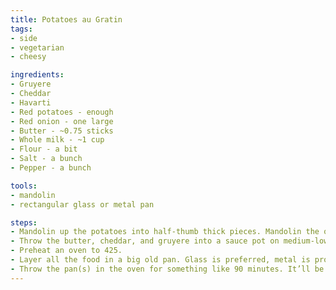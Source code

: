 ```yaml
---
title: Potatoes au Gratin
tags:
- side
- vegetarian
- cheesy

ingredients:
- Gruyere
- Cheddar
- Havarti
- Red potatoes - enough
- Red onion - one large
- Butter - ~0.75 sticks
- Whole milk - ~1 cup
- Flour - a bit
- Salt - a bunch
- Pepper - a bunch

tools:
- mandolin
- rectangular glass or metal pan

steps:
- Mandolin up the potatoes into half-thumb thick pieces. Mandolin the onion into thinner than that pieces.
- Throw the butter, cheddar, and gruyere into a sauce pot on medium-low heat. Add milk once it starts to melt. Keep stirring forever. Add salt and pepper when its fully melted. Don’t stop the stirring. Add a bit of flour for some thickening.
- Preheat an oven to 425.
- Layer all the food in a big old pan. Glass is preferred, metal is probably ok but looks worse. One layer potato, then some onion, then some ripped up slices of havarti. Pour a bit of the cheese sauce on. It will be lumpy and people will tell you its wrong - ignore them, they’re jealous. Repeat with another layer. For the third and final layer, skip the onions and just do potatoes, havarti, and sauce.
- Throw the pan(s) in the oven for something like 90 minutes. It’ll be crispy brown when done. Serve with meat.
---
```

